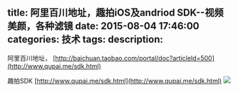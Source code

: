 title: 阿里百川地址，趣拍iOS及andriod SDK--视频美颜，各种滤镜
date: 2015-08-04 17:46:00
categories: 技术
tags: 
description:
---
阿里百川地址，
[http://baichuan.taobao.com/portal/doc?articleId=500](http://www.qupai.me/sdk.html)
<!--more-->

趣拍SDK
[http://www.qupai.me/sdk.html](http://www.qupai.me/sdk.html)
![](http://img.blog.csdn.net/20150804174457369?watermark/2/text/aHR0cDovL2Jsb2cuY3Nkbi5uZXQv/font/5a6L5L2T/fontsize/400/fill/I0JBQkFCMA==/dissolve/70/gravity/Center)


